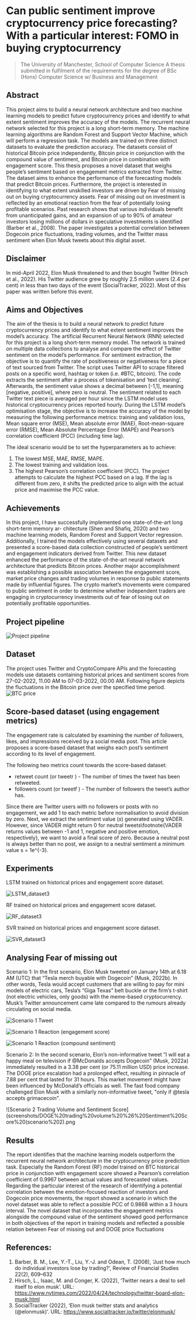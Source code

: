 # Can public sentiment improve cryptocurrency price forecasting? With a particular interest: FOMO in buying cryptocurrency

> The University of Manchester, School of Computer Science
> A thesis submitted in fulfilment of the requirements for the degree of BSc (Hons) Computer Science w/ Business and Management

## Abstract

This project aims to build a neural network architecture and two machine learning models to predict future cryptocurrency prices and identify to what extent sentiment improves the accuracy of the models. The recurrent neural network selected for this project is a long short-term memory. The machine learning algorithms are Random Forest and Support Vector Machine, which will perform a regression task. The models are trained on three distinct datasets to evaluate the prediction accuracy. The datasets consist of historical Bitcoin price independently, Bitcoin price in conjunction with the compound value of sentiment, and Bitcoin price in combination with engagement score. This thesis proposes a novel dataset that weighs people’s sentiment based on engagement metrics extracted from Twitter. The dataset aims to enhance the performance of the forecasting models that predict Bitcoin prices. Furthermore, the project is interested in identifying to what extent unskilled investors are driven by Fear of missing out on buying cryptocurrency assets. Fear of missing out on investment is reflected by an emotional reaction from the fear of potentially losing profitable scenarios. Past research shows that various individuals benefit from unanticipated gains, and an expansion of up to 90% of amateur investors losing millions of dollars in speculative investments is identified (Barber et al., 2008). The paper investigates a potential correlation between Dogecoin price fluctuations, trading volumes, and the Twitter mass sentiment when Elon Musk tweets about this digital asset.


## Disclaimer

In mid-April 2022, Elon Musk threatened to and then bought Twitter (Hirsch et al., 2022). His Twitter audience grew by roughly 2.5 million users (2.4 per cent) in less than two days of the event (SocialTracker, 2022). Most of this paper was written before this event.


## Aims and Objectives

The aim of the thesis is to build a neural network to predict future cryptocurrency prices and identify to what extent sentiment improves the model’s accuracy. The artificial Recurrent Neural Network (RNN) selected for this project is a long short-term memory model. The network is trained on multiple data collections to analyse and compare the effect of Twitter sentiment on the model’s performance. For sentiment extraction, the objective is to quantify the rate of positiveness or negativeness for a piece of text sourced from Twitter. The script uses Twitter API to scrape filtered posts on a specific word, hashtag or token (i.e. #BTC, bitcoin). The code extracts the sentiment after a process of tokenisation and ‘text cleaning’. Afterwards, the sentiment value shows a decimal between [-1,1], meaning [negative, positive], where zero is neutral. The sentiment related to each Twitter text piece is averaged per hour since the LSTM model uses historical cryptocurrency prices reported hourly. During the LSTM model’s optimisation stage, the objective is to increase the accuracy of the model by measuring the following performance metrics: training and validation loss, Mean square error (MSE), Mean absolute error (MAE), Root-mean-square error (RMSE), Mean Absolute Percentage Error (MAPE) and Pearson’s correlation coefficient (PCC) (including time lag). 

The ideal scenario would be to set the hyperparameters as to achieve:
1. The lowest MSE, MAE, RMSE, MAPE.
2. The lowest training and validation loss.
3. The highest Pearson’s correlation coefficient (PCC). The project attempts to calculate the highest PCC based on a lag. If the lag is different from zero, it shifts the predicted price to align with the actual price and maximise the PCC value.


## Achievements

In this project, I have successfully implemented one state-of-the-art long short-term memory ar- chitecture (Shen and Shafiq, 2020) and two machine learning models, Random Forest and Support Vector regression. Additionally, I trained the models effectively using several datasets and presented a score-based data collection constructed of people’s sentiment and engagement indicators derived from Twitter. This new dataset enhanced the performance of the state-of-the-art neural network architecture that predicts Bitcoin prices. 
Another major accomplishment was establishing a possible association between the engagement score, market price changes and trading volumes in response to public statements made by influential figures. The crypto market’s movements were compared to public sentiment in order to determine whether independent traders are engaging in cryptocurrency investments out of fear of losing out on potentially profitable opportunities.

## Project pipeline
![Project pipeline](screenshots/methodology.png)

## Dataset

The project uses Twitter and CryptoCompare APIs and the forecasting models use datasets containing historical prices and sentiment scores from 27-02-2022, 11.00 AM to 07-03-2022, 00.00 AM.
Following figure depicts the fluctuations in the Bitcoin price over the specified time
period.
![BTC price](screenshots/all_dataset_BTC.png)

## Score-based dataset (using engagement metrics)

The engagement rate is calculated by examining the number of followers, likes, and impressions received by a social media post. This article proposes a score-based dataset that weighs each post’s sentiment according to its level of engagement.

The following two metrics count towards the score-based dataset:
- retweet count (or tweetr ) - The number of times the tweet has been retweeted.
- followers count (or tweetf ) - The number of followers the tweet’s author has.

Since there are Twitter users with no followers or posts with no engagement, we add 1 to each metric before normalisation to avoid division by zero. Next, we extract the sentiment value ($s$) generated using VADER. However, since VADER might return 0 for neutral tweets\footnote{VADER returns values between -1 and 1, negative and positive emotion, respectively}, we want to avoid a final score of zero. Because a neutral post is always better than no post, we assign to a neutral sentiment a minimum value s = 1e^{-3}.

## Experiments

LSTM trained on historical prices and engagement score dataset.

![LSTM_dataset3](screenshots/LSTM_55-5-40%20(epochs%2040%2C%20batch4).png)

RF trained on historical prices and engagement score dataset.

![RF_dataset3](screenshots/Random%20Forest%20Regression%20on%20BTC%20dataset%20(Close%20price%20and%20engagement%20score)%20-%20grid.png)

SVR trained on historical prices and engagement score dataset.

![SVR_dataset3](screenshots/Support%20Vector%20Regression%20on%20BTC%20dataset%20(Close%20price%20and%20engagement%20score)%20-%20grid.png)


## Analysing Fear of missing out

Scenario 1:
In the first scenario, Elon Musk tweeted on January 14th at 6.18 AM (UTC) that “Tesla merch
buyable with Dogecoin” (Musk, 2022b). In other words, Tesla would accept customers that are
willing to pay for mini models of electric cars, Tesla’s “Giga Texas” belt buckle or the firm’s t-shirt (not electric vehicles, only goods) with the meme-based cryptocurrency. Musk’s Twitter announcement came late compared to the rumours already circulating on social media.

![Scenario 1 Tweet](screenshots/DOGE%20price%20Jan%2013%20-%2025th%20(Scenario%201).png)

![Scenario 1 Reaction (engagement score)](screenshots/DOGE%20price%20%26%20Sentiment%20Score%20(Scenario%201).png)

![Scenario 1 Reaction (compound sentiment)](screenshots/DOGE%20price%20%26%20Compound%20Sentiment%20(Scenario%201).png)

Scenario 2:
In the second scenario, Elon’s non-informative tweet ”I will eat a happy meal on television if
@McDonalds accepts Dogecoin” (Musk, 2022a) immediately resulted in a 3.38 per cent (or 75.11
million USD) price increase. The DOGE price escalation had a prolonged effect, resulting in pinnacle of 7.88 per cent that lasted for 31 hours. This market movement might have been influenced by McDonald’s officials as well. The fast food company challenged Elon Musk with a similarly non-informative tweet, "only if @tesla accepts grimacecoin".

![Scenario 2 Trading Volume and Sentiment Score](screenshots/DOGE%20trading%20volume%20%26%20Sentiment%20Score%20(scenario%202).png

## Results

The report identifies that the machine learning models outperform the recurrent neural network architecture in the cryptocurrency price prediction task. Especially the Random Forest (RF) model trained on BTC historical price in conjunction with engagement score showed a Pearson’s correlation coefficient of 0.9967 between actual values and forecasted values. Regarding the particular interest of the research of identifying a potential correlation between the emotion-focused reaction of investors and Dogecoin price movements, the report showed a scenario in which the novel dataset was able to reflect a possible PCC of 0.9868 within a 3 hours interval. The novel dataset that incorporates the engagement metrics alongside the compound value of the sentiment showed good performance in both objectives of the report in training models and reflected a possible relation between Fear of missing out and DOGE price fluctuations



## References:
1. Barber, B. M., Lee, Y.-T., Liu, Y.-J. and Odean, T. (2008), ‘Just how much do individual investors lose by trading?’, Review of Financial Studies 22(2), 609–632
2. Hirsch, L., Isaac, M. and Conger, K. (2022), ‘Twitter nears a deal to sell itself to elon musk’. URL: https://www.nytimes.com/2022/04/24/technology/twitter-board-elon-musk.html
3. SocialTracker (2022), ‘Elon musk twitter stats and analytics (@elonmusk)’. URL: https://www.socialtracker.io/twitter/elonmusk/
